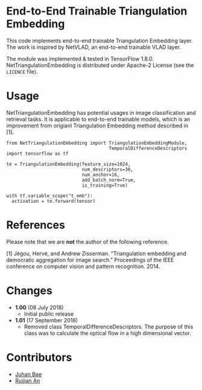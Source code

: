 # End-to-End Trainable Triangulation Embedding
This code implements end-to-end trainable Triangulation Embedding layer. The work is inspired by NetVLAD, an end-to-end trainable VLAD layer. 

The module was implemented & tested in TensorFlow 1.8.0. NetTriangulationEmbedding is distributed under Apache-2 License (see the `LICENCE` file). 

# Usage
NetTriangulationEmbedding has potential usages in image classification and retrieval tasks. It is applicable to end-to-end trainable models, which is an improvement from origianl Triangulation Embedding method described in [1].
```
from NetTriangulationEmbedding import TriangulationEmbeddingModule, 
                                      TemporalDifferenceDescriptors
import tensorflow as tf

te = TriangulationEmbedding(feature_size=1024, 
                            num_descriptors=30, 
                            num_anchor=16, 
                            add_batch_norm=True, 
                            is_training=True)

with tf.variable_scope("t_emb"):
  activation = te.forward(tensor)
```

# References
Please note that we are **not** the author of the following reference.

[1] Jégou, Hervé, and Andrew Zisserman. "Triangulation embedding and democratic aggregation for image search." Proceedings of the IEEE conference on computer vision and pattern recognition. 2014.

# Changes
- **1.00** (08 July 2018)
    - Initial public release
- **1.01** (17 September 2018)
    - Removed class TemporalDifferenceDescriptors. The purpose of this class was to calculate the optical flow in a high dimensional vector.
    
# Contributors
- [Juhan Bae](https://github.com/pomonam)
- [Ruijian An](https://github.com/RuijianSZ)

